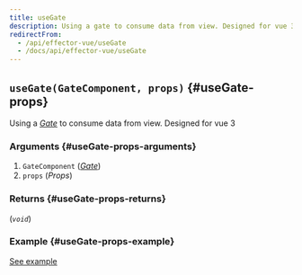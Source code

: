```yaml
---
title: useGate
description: Using a gate to consume data from view. Designed for vue 3
redirectFrom:
  - /api/effector-vue/useGate
  - /docs/api/effector-vue/useGate
---
```


## `useGate(GateComponent, props)` {#useGate-props}

Using a [_Gate_](/en/api/effector-vue/Gate) to consume data from view. Designed for vue 3

### Arguments {#useGate-props-arguments}

1. `GateComponent` ([_Gate_](/en/api/effector-vue/Gate))
2. `props` (_Props_)

### Returns {#useGate-props-returns}

(_`void`_)

### Example {#useGate-props-example}

[See example](/en/api/effector-vue/Gate)
